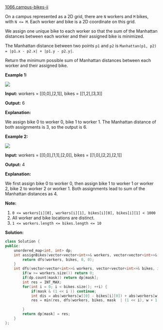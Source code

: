 [1066.campus-bikes-ii](https://leetcode.com/problems/campus-bikes-ii/)  

On a campus represented as a 2D grid, there are `N` workers and `M` bikes, with `N <= M`. Each worker and bike is a 2D coordinate on this grid.

We assign one unique bike to each worker so that the sum of the Manhattan distances between each worker and their assigned bike is minimized.

The Manhattan distance between two points `p1` and `p2` is `Manhattan(p1, p2) = |p1.x - p2.x| + |p1.y - p2.y|`.

Return the minimum possible sum of Manhattan distances between each worker and their assigned bike.

**Example 1:**

![](https://assets.leetcode.com/uploads/2019/03/06/1261_example_1_v2.png)

  
**Input:** workers = \[\[0,0\],\[2,1\]\], bikes = \[\[1,2\],\[3,3\]\]
  
**Output:** 6
  
**Explanation:** 
  
We assign bike 0 to worker 0, bike 1 to worker 1. The Manhattan distance of both assignments is 3, so the output is 6.
  

**Example 2:**

![](https://assets.leetcode.com/uploads/2019/03/06/1261_example_2_v2.png)

  
**Input:** workers = \[\[0,0\],\[1,1\],\[2,0\]\], bikes = \[\[1,0\],\[2,2\],\[2,1\]\]
  
**Output:** 4
  
**Explanation:** 
  
We first assign bike 0 to worker 0, then assign bike 1 to worker 1 or worker 2, bike 2 to worker 2 or worker 1. Both assignments lead to sum of the Manhattan distances as 4.
  

**Note:**

1.  `0 <= workers[i][0], workers[i][1], bikes[i][0], bikes[i][1] < 1000`
2.  All worker and bike locations are distinct.
3.  `1 <= workers.length <= bikes.length <= 10`  



**Solution:**  

```cpp
class Solution {
public:
    unordered_map<int, int> dp;
    int assignBikes(vector<vector<int>>& workers, vector<vector<int>>& bikes) {
        return dfs(workers, bikes, 0, 0);
    }
    int dfs(vector<vector<int>>& workers, vector<vector<int>>& bikes, int mask, int w) {
        if(w >= workers.size()) return 0;
        if(dp.count(mask)) return dp[mask];
        int res = INT_MAX;
        for(int i = 0; i < bikes.size(); ++i) {
            if(mask & (1 << i )) continue;
            int dis = abs(workers[w][0] - bikes[i][0]) + abs(workers[w][1] - bikes[i][1]);
            res = min(res, dfs(workers, bikes, mask  | (1 << i), w + 1  ) + dis);
            
        }
        return dp[mask] = res;
    }
};
```
      